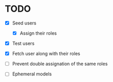 # TODO

- [x] Seed users
	- [x] Assign their roles

- [x] Test users
- [x] Fetch user along with their roles
- [ ] Prevent double assignation of the same roles

- [ ] Ephemeral models
